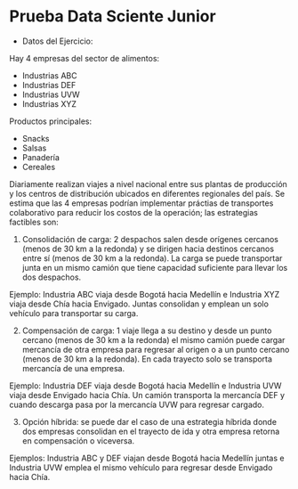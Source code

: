 # Prueba Data Sciente Junior

- Datos del Ejercicio:

Hay 4 empresas del sector de alimentos:
* Industrias ABC
* Industrias DEF
* Industrias UVW
* Industrias XYZ

Productos principales:
* Snacks
* Salsas
* Panadería
* Cereales

Diariamente realizan viajes a nivel nacional entre sus plantas de producción y los centros de distribución ubicados en diferentes regionales del país. Se estima que las 4 empresas podrían implementar práctias de transportes colaborativo para reducir los costos de la operación; las estrategias factibles son:

1. Consolidación de carga: 2 despachos salen desde orígenes cercanos (menos de 30 km a la redonda) y se dirigen hacia destinos cercanos entre sí (menos de 30 km a la redonda). La carga se puede transportar junta en un mismo camión que tiene capacidad suficiente para llevar los dos despachos. 
 
Ejemplo: Industria ABC viaja desde Bogotá hacia Medellín e Industria XYZ viaja desde Chía hacia Envigado. Juntas consolidan y emplean un solo vehículo para transportar su carga. 
 
2. Compensación de carga: 1 viaje llega a su destino y desde un punto cercano (menos de 30 km a la redonda) el mismo camión puede cargar mercancía de otra empresa para regresar al origen o a un punto cercano (menos de 30 km a la redonda). En cada trayecto solo se transporta mercancía de una empresa. 
 
Ejemplo: Industria DEF viaja desde Bogotá hacia Medellín e Industria UVW viaja desde Envigado hacia Chía. Un camión transporta la mercancía DEF y cuando descarga pasa por la mercancía UVW para regresar cargado. 
 
3. Opción híbrida: se puede dar el caso de una estrategia híbrida donde dos empresas consolidan en el trayecto de ida y otra empresa retorna en compensación o viceversa. 
 
Ejemplos: Industria ABC y DEF viajan desde Bogotá hacia Medellín juntas e Industria UVW emplea el mismo vehículo para regresar desde Envigado hacia Chía. 
 
